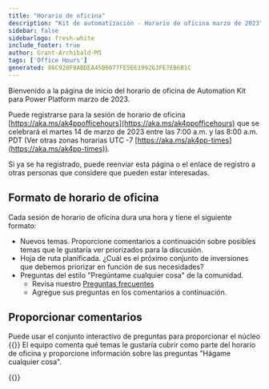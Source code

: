 ```yaml
---
title: "Horario de oficina"
description: "Kit de automatización - Horario de oficina marzo de 2023"
sidebar: false
sidebarlogo: fresh-white
include_footer: true
author: Grant-Archibald-MS
tags: ['Office Hours']
generated: 86C928F8ABDEA45B0077FE5E6199263FE7EB6B1C
---
```


Bienvenido a la página de inicio del horario de oficina de Automation Kit para Power Platform marzo de 2023.

Puede registrarse para la sesión de horario de oficina [https://aka.ms/ak4ppofficehours](https://aka.ms/ak4ppofficehours) que se celebrará el martes 14 de marzo de 2023 entre las 7:00 a.m. y las 8:00 a.m. PDT (Ver otras zonas horarias UTC -7 [https://aka.ms/ak4pp-times](https://aka.ms/ak4pp-times)).

Si ya se ha registrado, puede reenviar esta página o el enlace de registro a otras personas que considere que pueden estar interesadas.

## Formato de horario de oficina

Cada sesión de horario de oficina dura una hora y tiene el siguiente formato:

- Nuevos temas. Proporcione comentarios a continuación sobre posibles temas que le gustaría ver priorizados para la discusión.
- Hoja de ruta planificada. ¿Cuál es el próximo conjunto de inversiones que debemos priorizar en función de sus necesidades?
- Preguntas del estilo "Pregúntame cualquier cosa" de la comunidad.
    - Revisa nuestro [Preguntas frecuentes](/es/frequently-asked-questions)
    - Agregue sus preguntas en los comentarios a continuación.

## Proporcionar comentarios

Puede usar el conjunto interactivo de preguntas para proporcionar el núcleo {{<product-name>}} El equipo comenta qué temas le gustaría cubrir como parte del horario de oficina y proporcione información sobre las preguntas "Hágame cualquier cosa".

{{<questions name="/content/es/office-hours/march-2023.json" completed="Gracias por completar sus comentarios" showNavigationButtons="false" locale="es">}}
